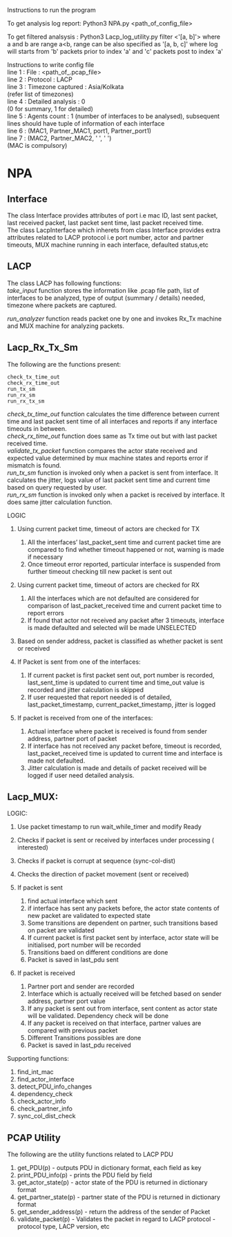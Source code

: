 
Instructions to run the program

To get analysis log report:
Python3 NPA.py <path_of_config_file>

To get filtered analsysis : 
Python3 Lacp_log_utility.py filter <'[a, b]'>
where a and b are range a<b, 
range can be also specified as '[a, b, c]' where log will starts from
'b' packets prior to index 'a' and 'c' packets post to index 'a'


Instructions to write config file </br>
line 1 : File : <path_of_.pcap_file> </br>
line 2 : Protocol : LACP</br>
line 3 : Timezone captured : Asia/Kolkata </br>
			(refer list of timezones)</br>
line 4 : Detailed analysis : 0 </br>
			(0 for summary, 1 for detailed)</br>
line 5 : Agents count : 1 (number of interfaces to be analysed), subsequent lines should have tuple of information of each interface</br>
line 6 : (MAC1, Partner_MAC1, port1, Partner_port1)</br>
line 7 : (MAC2, Partner_MAC2, ' ', ' ') </br>
			(MAC is compulsory)</br>




# NPA

## Interface
The class Interface provides attributes of port i.e mac ID, last sent packet, last received packet,
last packet sent time, last packet received time.</br>
The class LacpInterface which inherets from class Interface provides extra attributes related to LACP
protocol i.e port number, actor and partner timeouts, MUX machine running in each interface, defaulted status,etc

## LACP
The class LACP has following functions:</br>
_take_input_ function stores the information like .pcap file path, list of interfaces to be analyzed, 
type of output (summary / details) needed, timezone where packets are captured.

_run_analyzer_ function reads packet one by one and invokes Rx_Tx machine and MUX machine for analyzing packets.


## Lacp_Rx_Tx_Sm

The following are the functions present:

    check_tx_time_out
    check_rx_time_out
    run_tx_sm
    run_rx_sm
    run_rx_tx_sm

_check_tx_time_out_ function calculates the time difference between current time and last packet sent time of all
interfaces and reports if any interface timeouts in between. </br>
_check_rx_time_out_ function does same as Tx time out but with last packet received time.</br>
_validate_tx_packet_ function compares the actor state received and expected value determined by mux machine states and
reports error if mismatch is found. </br>
_run_tx_sm_ function is invoked only when a packet is sent from interface. It calculates the jitter, logs value of last
packet sent time and current time based on query requested by user. </br>
_run_rx_sm_ function is invoked only when a packet is received by interface. It does same jitter calculation function.</br>

LOGIC
1. Using current packet time, timeout of actors are checked for TX
	1. All the interfaces’ last_packet_sent time and current packet time are compared to find whether 
		timeout happened or not, warning is made if necessary
	2. Once timeout error reported, particular interface is suspended from further timeout checking till new
		packet is sent out
2. Using current packet time, timeout of actors are checked for RX
	1. All the interfaces which are not defaulted are considered for comparison of last_packet_received
	   time and current packet time to report errors
	2. If found that actor not received any packet after 3 timeouts, interface is made defaulted and selected
		will be made UNSELECTED

3. Based on sender address, packet is classified as whether packet is sent or received
4. If Packet is sent from one of the interfaces:
	1. If current packet is first packet sent out, port number is recorded, last_sent_time is updated to 
		current time and time_out value is recorded and jitter calculation is skipped
	2. If user requested that report needed is of detailed, last_packet_timestamp, 		current_packet_timestamp, jitter is logged
5. If packet is received from one of the interfaces:
	1. Actual interface where packet is received is found from sender address, partner port of packet
	2. If interface has not received any packet before, timeout is recorded, last_packet_received time is
		updated to current time and interface is made not defaulted.
	3. Jitter calculation is made and details of packet received	will be logged if user need detailed analysis.


	


## Lacp_MUX:
LOGIC:
1. Use packet timestamp to run wait_while_timer and modify Ready
2. Checks if packet is sent or received by interfaces under processing ( interested)
3. Checks if packet is corrupt at sequence (sync-col-dist)
4. Checks the direction of packet movement (sent or received)
5. If packet is sent
   1. find actual interface which sent 
   2. if interface has sent any packets before, the actor state contents of new packet are validated to
          expected state 
   3. Some transitions are dependent on partner, such transitions based on packet are validated 
   4. If current packet is first packet sent by interface, actor state will be initialised, port number will be 		recorded 
   5. Transitions baed on different conditions are done 
   6. Packet is saved in last_pdu sent

6. If packet is received
    1. Partner port and sender are recorded
    2. Interface which is actually received will be fetched based on sender address, partner port value
    3. If any packet is sent out from interface, sent content as actor state will be validated.
        Dependency check will be done
    4. If any packet is received on that interface, partner values are compared with previous packet
    5. Different Transitions possibles are done
    6. Packet is saved in last_pdu received


Supporting functions:
1. find_int_mac 
2. find_actor_interface
3. detect_PDU_info_changes
4. dependency_check
5. check_actor_info
6. check_partner_info
7. sync_col_dist_check
	
	




## PCAP Utility
The following are the utility functions related to LACP PDU
1. get_PDU(p) - outputs PDU in dictionary format, each field as key
2. print_PDU_info(p) - prints the PDU field by field
3. get_actor_state(p) - actor state of the PDU is returned in dictionary format
4. get_partner_state(p) - partner state of the PDU is returned in dictionary format
5. get_sender_address(p) - return the address of the sender of Packet
6. validate_packet(p) - Validates the packet in regard to LACP protocol - protocol type, LACP version, etc




